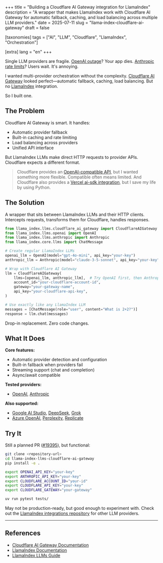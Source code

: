 +++
title = "Building a Cloudflare AI Gateway integration for LlamaIndex"
description = "A wrapper that makes LlamaIndex work with Cloudflare AI Gateway for automatic fallback, caching, and load balancing across multiple LLM providers."
date = 2025-07-11
slug = "llama-index-cloudflare-ai-gateway"
draft = false

[taxonomies]
tags = ["AI", "LLM", "Cloudflare", "LlamaIndex", "Orchestration"]

[extra]
lang = "en"
+++

Single LLM providers are fragile. [OpenAI outage](https://status.openai.com/)? Your app dies. [Anthropic rate limits](https://status.anthropic.com/)? Users wait. It's annoying.

I wanted multi-provider orchestration without the complexity. [Cloudflare AI Gateway](https://developers.cloudflare.com/ai-gateway/) looked perfect—automatic fallback, caching, load balancing. But no [LlamaIndex](https://docs.llamaindex.ai/) integration.

So I built one.

## The Problem

Cloudflare AI Gateway is smart. It handles:

- Automatic provider fallback
- Built-in caching and rate limiting
- Load balancing across providers
- Unified API interface

But LlamaIndex LLMs make direct HTTP requests to provider APIs. Cloudflare expects a different format.

> Cloudflare provides an [OpenAI-compatible API](https://developers.cloudflare.com/ai-gateway/chat-completion/), but I wanted something more flexible. Compatible often means limited.
> And Cloudflare also provides a [Vercel ai-sdk integration](https://developers.cloudflare.com/ai-gateway/integrations/vercel-ai-sdk/), but I save my life by using Python.

## The Solution

A wrapper that sits between LlamaIndex LLMs and their HTTP clients. Intercepts requests, transforms them for Cloudflare, handles responses.

```python
from llama_index.llms.cloudflare_ai_gateway import CloudflareAIGateway
from llama_index.llms.openai import OpenAI
from llama_index.llms.anthropic import Anthropic
from llama_index.core.llms import ChatMessage

# Create regular LlamaIndex LLMs
openai_llm = OpenAI(model="gpt-4o-mini", api_key="your-key")
anthropic_llm = Anthropic(model="claude-3-5-sonnet", api_key="your-key")

# Wrap with Cloudflare AI Gateway
llm = CloudflareAIGateway(
    llms=[openai_llm, anthropic_llm],  # Try OpenAI first, then Anthropic
    account_id="your-cloudflare-account-id",
    gateway="your-gateway-name",
    api_key="your-cloudflare-api-key",
)

# Use exactly like any LlamaIndex LLM
messages = [ChatMessage(role="user", content="What is 2+2?")]
response = llm.chat(messages)
```

Drop-in replacement. Zero code changes.

## What It Does

**Core features:**

- Automatic provider detection and configuration
- Built-in fallback when providers fail
- Streaming support (chat and completion)
- Async/await compatible

**Tested providers:**

- [OpenAI](https://platform.openai.com/), [Anthropic](https://www.anthropic.com/)

**Also supported:**

- [Google AI Studio](https://aistudio.google.com/), [DeepSeek](https://platform.deepseek.com/), [Grok](https://x.ai/)
- [Azure OpenAI](https://azure.microsoft.com/en-us/products/ai-services/openai-service), [Perplexity](https://www.perplexity.ai/), [Replicate](https://replicate.com/)

## Try It

Still a planned PR ([#19395](https://github.com/run-llama/llama_index/pull/19395)), but functional:

```bash
git clone <repository-url>
cd llama-index-llms-cloudflare-ai-gateway
pip install -e .

export OPENAI_API_KEY="your-key"
export ANTHROPIC_API_KEY="your-key"
export CLOUDFLARE_ACCOUNT_ID="your-id"
export CLOUDFLARE_API_KEY="your-key"
export CLOUDFLARE_GATEWAY="your-gateway"

uv run pytest tests/
```

May not be production-ready, but good enough to experiment with. Check out the [LlamaIndex integrations repository](https://github.com/run-llama/llama_index/tree/main/llama_index/llms) for other LLM providers.

---

## References

- [Cloudflare AI Gateway Documentation](https://developers.cloudflare.com/ai-gateway/)
- [LlamaIndex Documentation](https://docs.llamaindex.ai/)
- [LlamaIndex LLMs Guide](https://docs.llamaindex.ai/en/stable/module_guides/models/llms/)
